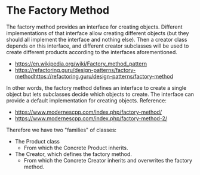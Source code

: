 # The Factory Method

The factory method provides an interface for creating objects. Different implementations of that interface allow creating different objects (but they should all implement the interface and nothing else).
Then a creator class depends on this interface, and different creator subclasses will be used to create different products according to the interfaces aforementioned.

- https://en.wikipedia.org/wiki/Factory_method_pattern
- https://refactoring.guru/design-patterns/factory-methodhttps://refactoring.guru/design-patterns/factory-method

In other words, the factory method defines an interface to create a single object but lets subclasses decide which objects to create. The interface can provide a default implementation for creating objects.
Reference:

- https://www.modernescpp.com/index.php/factory-method/
- https://www.modernescpp.com/index.php/factory-method-2/

Therefore we have two "families" of classes:

- The Product class
  - From which the Concrete Product inherits.
- The Creator, which defines the factory method.
  - From which the Concrete Creator inherits and overwrites the factory method.
